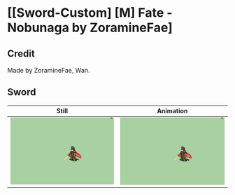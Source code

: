# [\[Sword-Custom\] \[M\] Fate - Nobunaga by ZoramineFae]

## Credit

Made by ZoramineFae, Wan.
	
## Sword

| Still | Animation |
| :---: | :-------: |
| ![Sword still](./Sword_000.png) | ![Sword animation](./Sword.gif) |
